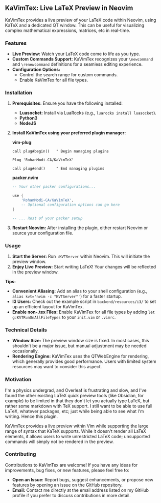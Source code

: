 ## KaVimTex: Live LaTeX Preview in Neovim 

KaVimTex provides a live preview of your LaTeX code within Neovim, using KaTeX and a dedicated QT window. This can be useful for visualizing complex mathematical expressions, matrices, etc in real-time. 

### Features

* **Live Preview:**  Watch your LaTeX code come to life as you type.
* **Custom Commands Support:** KaVimTex recognizes your `\newcommand` and `\renewcommand` definitions for a seamless editing experience.
* **Configuration Options:** 
    * Control the search range for custom commands.
    * Enable KaVimTex for all file types.

### Installation

1. **Prerequisites:** Ensure you have the following installed:
    * **Luasocket:**  Install via LuaRocks (e.g., `luarocks install luasocket`).
    * **Python3**
    * **NodeJS**
2. **Install KaVimTex using your preferred plugin manager:**

   **vim-plug** 
   ```viml
   call plug#begin()   " Begin managing plugins 

   Plug 'RohanModi-CA/KaVimTeX'

   call plug#end()     " End managing plugins
   ```

   **packer.nvim**
   ```lua
   -- Your other packer configurations...

   use {
       'RohanModi-CA/KaVimTeX',
       -- Optional configuration options can go here
   } 

   -- ... Rest of your packer setup
   ```

3. **Restart Neovim:** After installing the plugin, either restart Neovim or source your configuration file. 

### Usage

1. **Start the Server:**  Run `:KVTServer` within Neovim. This will initiate the preview window.
2. **Enjoy Live Preview:** Start writing LaTeX! Your changes will be reflected in the preview window.

**Tips:**

* **Convenient Aliasing:** Add an alias to your shell configuration (e.g., `alias kvt='nvim -c "KVTServer"'`) for a faster startup.
* **I3 Users:** Check out the example script in `backend/resources/i3/` to set up an efficient layout for KaVimTex.
* **Enable non-.tex Files:** Enable KaVimTex for all file types by adding `let g:KVTRunOnAllFileTypes` to your `init.vim` or `.vimrc`.


### Technical Details

* **Window Size:** The preview window size is fixed. In most cases, this shouldn't be a major issue, but manual adjustment may be needed occasionally. 
* **Rendering Engine:** KaVimTex uses the QTWebEngine for rendering, which generally provides good performance. Users with limited system resources may want to consider this aspect.


### Motivation

I'm a physics undergrad, and Overleaf is frustrating and slow, and I've found the other existing LaTeX quick preview tools (like Obsidian, for example) to be limited in that they don't let you actually type LaTeX, but rather some markdown with TeX support. I still want to be able to use full LaTeX, whatever packages, etc; just while being able to see what I'm writing. Hence this plugin.

KaVimTex provides a live preview within Vim while supporting the large range of syntax that KaTeX supports. While it doesn't render all LaTeX elements, it allows users to write unrestricted LaTeX code; unsupported commands will simply not be rendered in the preview. 


### Contributing

Contributions to KaVimTex are welcome! If you have any ideas for improvements, bug fixes, or new features, please feel free to:

* **Open an Issue:**  Report bugs, suggest enhancements, or propose new features by opening an issue on the GitHub repository.
* **Email:**  Contact me directly at the email address listed on my GitHub profile if you prefer to discuss contributions in more detail.
